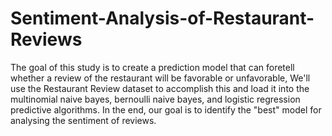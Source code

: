 # Sentiment-Analysis-of-Restaurant-Reviews
The goal of this study is to create a prediction model that can foretell whether a review of the restaurant will be favorable or unfavorable, We'll use the Restaurant Review dataset to accomplish this and load it into the
multinomial naive bayes, bernoulli naive bayes, and logistic regression predictive algorithms. In the end, our goal is to identify the "best" model for analysing the sentiment of reviews.
